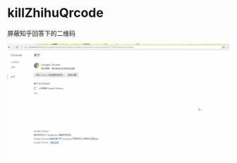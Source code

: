 # killZhihuQrcode
屏蔽知乎回答下的二维码


![image](https://github.com/616891636/616891636.github.io/blob/master/img/killZhihuQrcode_simple.gif)

